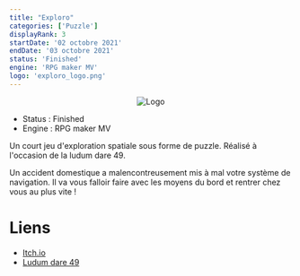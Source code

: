 ```yaml
---
title: "Exploro"
categories: ['Puzzle']
displayRank: 3
startDate: '02 octobre 2021'
endDate: '03 octobre 2021'
status: 'Finished'
engine: 'RPG maker MV'
logo: 'exploro_logo.png'
---
```


<p align="center">
  <img src="../images/projects/exploro_logo.png" title="Logo" alt="Logo" />
</p>

* Status : Finished 
* Engine : RPG maker MV

Un court jeu d'exploration spatiale sous forme de puzzle. Réalisé à l'occasion de la ludum dare 49.

Un accident domestique a malencontreusement mis à mal votre système de navigation.
Il va vous falloir faire avec les moyens du bord et rentrer chez vous au plus vite !

# Liens
- [Itch.io](https://maluskhan.itch.io/exploro)
- [Ludum dare 49](https://ldjam.com/events/ludum-dare/49/)
